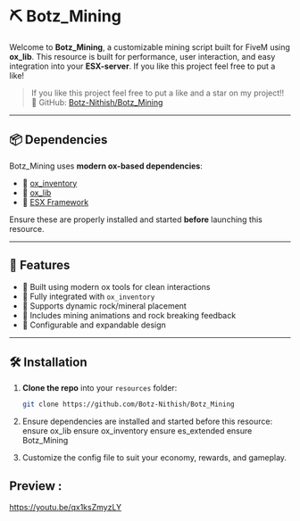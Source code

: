 # ⛏️ Botz_Mining

Welcome to **Botz_Mining**, a customizable mining script built for FiveM using **ox_lib**. This resource is built for performance, user interaction, and easy integration into your **ESX-server**.
If you like this project feel free to put a like! 
> If you like this project feel free to put a like and a star on my project!!
> 🔗 GitHub: [Botz-Nithish/Botz_Mining](https://github.com/Botz-Nithish/Botz_Mining)

---

## 📦 Dependencies

Botz_Mining uses **modern ox-based dependencies**:

- 🔹 [ox_inventory](https://github.com/overextended/ox_inventory)  
- 🔹 [ox_lib](https://github.com/overextended/ox_lib)  
- 🔹 [ESX Framework](https://github.com/esx-framework)

Ensure these are properly installed and started **before** launching this resource.

---

## 🚀 Features

- 💠 Built using modern ox tools for clean interactions
- 🔄 Fully integrated with `ox_inventory`
- 💎 Supports dynamic rock/mineral placement
- 🧱 Includes mining animations and rock breaking feedback
- 🔧 Configurable and expandable design

---

## 🛠️ Installation

1. **Clone the repo** into your `resources` folder:

   ```bash
   git clone https://github.com/Botz-Nithish/Botz_Mining
   ```
2. Ensure dependencies are installed and started before this resource:
ensure ox_lib
ensure ox_inventory
ensure es_extended
ensure Botz_Mining
3. Customize the config file  to suit your economy, rewards, and gameplay.

## Preview :
https://youtu.be/qx1ksZmyzLY

